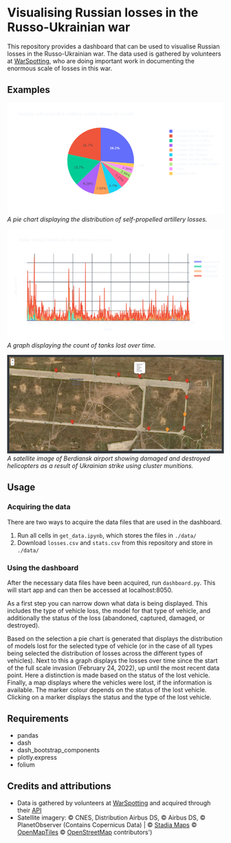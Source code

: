 # Visualising Russian losses in the Russo-Ukrainian war

This repository provides a dashboard that can be used to visualise Russian losses in the Russo-Ukrainian war. The data used is gathered by volunteers at [WarSpotting](ukr.warspotting.net), who are doing important work in documenting the enormous scale of losses in this war.


## Examples

![A pie chart](/images/pie_chart.png)
*A pie chart displaying the distribution of self-propelled artillery losses.*

![Counts of losses over time](/images/losses_over_time.png)
*A graph displaying the count of tanks lost over time.*

![Satellite image of Berdiansk airport](/images/map.png)
*A satellite image of Berdiansk airport showing damaged and destroyed helicopters as a result of Ukrainian strike using cluster munitions.*


## Usage

###  Acquiring the data

There are two ways to acquire the data files that are used in the dashboard.

1. Run all cells in `get_data.ipynb`, which stores the files in `./data/`
2. Download `losses.csv` and `stats.csv` from this repository and store in `./data/`

### Using the dashboard

After the necessary data files have been acquired, run `dashboard.py`. This will start app and can then be accessed at localhost:8050.

As a first step you can narrow down what data is being displayed. This includes the type of vehicle loss, the model for that type of vehicle, and additionally the status of the loss (abandoned, captured, damaged, or destroyed).

Based on the selection a pie chart is generated that displays the distribution of models lost for the selected type of vehicle (or in the case of all types being selected the distribution of losses across the different types of vehicles). Next to this a graph displays the losses over time since the start of the full scale invasion (February 24, 2022), up until the most recent data point. Here a distinction is made based on the status of the lost vehicle. Finally, a map displays where the vehicles were lost, if the information is available. The marker colour depends on the status of the lost vehicle. Clicking on a marker displays the status and the type of the lost vehicle.


## Requirements

* pandas
* dash
* dash_bootstrap_components
* plotly.express
* folium

## Credits and attributions

* Data is gathered by volunteers at [WarSpotting](ukr.warspotting.net) and acquired through their [API](https://ukr.warspotting.net/api/docs/)
* Satellite imagery: &copy; CNES, Distribution Airbus DS, © Airbus DS, © PlanetObserver (Contains Copernicus Data) | &copy; <a href="https://www.stadiamaps.com/" target="_blank">Stadia Maps</a> &copy; <a href="https://openmaptiles.org/" target="_blank">OpenMapTiles</a> &copy; <a href="https://www.openstreetmap.org/copyright">OpenStreetMap</a> contributors')